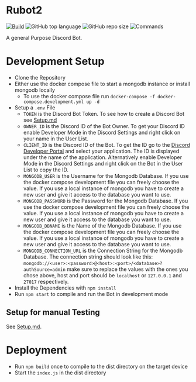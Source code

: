 # Rubot2
[![Build](https://github.com/Rdeisenroth/Rubot2/actions/workflows/docker-img.yml/badge.svg)](https://github.com/Rdeisenroth/Rubot2/actions/workflows/docker-img.yml)
![GitHub top language](https://img.shields.io/github/languages/top/Rdeisenroth/Rubot2?logo=Github)
![GitHub repo size](https://img.shields.io/github/repo-size/Rdeisenroth/Rubot2?color=success&logo=Github)
![Commands](https://img.shields.io/badge/Commands-77-orange?logo=Discord&logoColor=ffffff)

A general Purpose Discord Bot.

# Development Setup
- Clone the Repository
- Either use the docker compose file to start a mongodb instance or install mongodb locally
  - To use the docker compose file run `docker-compose -f docker-compose.development.yml up -d`
- Setup a `.env` File 
  - `TOKEN` is the Discord Bot Token. To see how to create a Discord Bot see [Setup.md](Setup.md)
  - `OWNER_ID` is the Discord ID of the Bot Owner. To get your Discord ID enable Developer Mode in the Discord Settings and right click on your name in the User List.
  - `CLIENT_ID` is the Discord ID of the Bot. To get the ID go to the [Discord Developer Portal](https://discord.com/developers/applications) and select your application. The ID is displayed under the name of the application. Alternatively enable Developer Mode in the Discord Settings and right click on the Bot in the User List to copy the ID.
  - `MONGODB_USER` is the Username for the Mongodb Database. If you use the docker compose development file you can freely choose the value. If you use a local instance of mongodb you have to create a new user and give it access to the database you want to use.
  - `MONGODB_PASSWORD` is the Password for the Mongodb Database. If you use the docker compose development file you can freely choose the value. If you use a local instance of mongodb you have to create a new user and give it access to the database you want to use.
  - `MONGODB_DBNAME` is the Name of the Mongodb Database. If you use the docker compose development file you can freely choose the value. If you use a local instance of mongodb you have to create a new user and give it access to the database you want to use.
  - `MONGODB_CONNECTION_URL` is the Connection String for the Mongodb Database. The connection string should look like this: `mongodb://<user>:<password>@<host>:<port>/<database>?authSource=admin` make sure to replace the values with the ones you chose above, host and port should be `localhost` or `127.0.0.1` and `27017` respectively.
- Install the Dependencies with `npm install`
- Run `npm start` to compile and run the Bot in development mode

## Setup for manual Testing
See [Setup.md](Setup.md).

# Deployment
- Run `npm build` once to compile to the dist directory on the target device
- Start the `index.js` in the dist directory